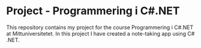 # Project - Programmering i C#.NET
This repository contains my project for the course Programmering i C#.NET at Mittuniversitetet. In this project I have created a note-taking app using C# .NET.
